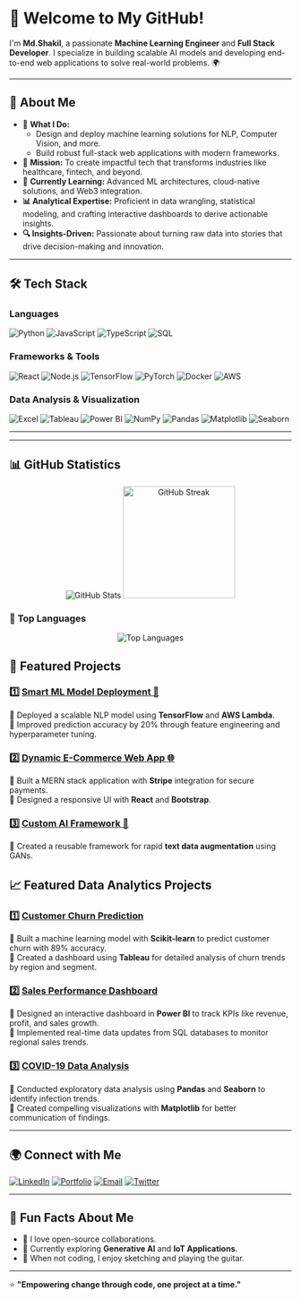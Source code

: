 # 👋 Welcome to My GitHub!  

I'm **Md.Shakil**, a passionate **Machine Learning Engineer** and **Full Stack Developer**. I specialize in building scalable AI models and developing end-to-end web applications to solve real-world problems. 🌍  

---

## 🌟 **About Me**  

- 🚀 **What I Do:**  
  - Design and deploy machine learning solutions for NLP, Computer Vision, and more.  
  - Build robust full-stack web applications with modern frameworks.  
- 🎯 **Mission:** To create impactful tech that transforms industries like healthcare, fintech, and beyond.  
- 🌱 **Currently Learning:** Advanced ML architectures, cloud-native solutions, and Web3 integration.
- **📊 Analytical Expertise:** Proficient in data wrangling, statistical modeling, and crafting interactive dashboards to derive actionable insights.  
- **🔍 Insights-Driven:** Passionate about turning raw data into stories that drive decision-making and innovation.  


---

## 🛠️ **Tech Stack**  

### Languages  
![Python](https://img.shields.io/badge/Python-3776AB?style=for-the-badge&logo=python&logoColor=white)
![JavaScript](https://img.shields.io/badge/JavaScript-F7DF1E?style=for-the-badge&logo=javascript&logoColor=black)
![TypeScript](https://img.shields.io/badge/TypeScript-3178C6?style=for-the-badge&logo=typescript&logoColor=white)
![SQL](https://img.shields.io/badge/SQL-003B57?style=for-the-badge&logo=postgresql&logoColor=white)  

### Frameworks & Tools  
![React](https://img.shields.io/badge/React-61DAFB?style=for-the-badge&logo=react&logoColor=black)
![Node.js](https://img.shields.io/badge/Node.js-339933?style=for-the-badge&logo=nodedotjs&logoColor=white)
![TensorFlow](https://img.shields.io/badge/TensorFlow-FF6F00?style=for-the-badge&logo=tensorflow&logoColor=white)
![PyTorch](https://img.shields.io/badge/PyTorch-EE4C2C?style=for-the-badge&logo=pytorch&logoColor=white)
![Docker](https://img.shields.io/badge/Docker-2496ED?style=for-the-badge&logo=docker&logoColor=white)
![AWS](https://img.shields.io/badge/AWS-FF9900?style=for-the-badge&logo=amazonaws&logoColor=white)  

### Data Analysis & Visualization  
![Excel](https://img.shields.io/badge/Excel-217346?style=for-the-badge&logo=microsoft-excel&logoColor=white)
![Tableau](https://img.shields.io/badge/Tableau-E97627?style=for-the-badge&logo=tableau&logoColor=white)
![Power BI](https://img.shields.io/badge/PowerBI-F2C811?style=for-the-badge&logo=powerbi&logoColor=black)
![NumPy](https://img.shields.io/badge/NumPy-013243?style=for-the-badge&logo=numpy&logoColor=white)
![Pandas](https://img.shields.io/badge/Pandas-150458?style=for-the-badge&logo=pandas&logoColor=white)
![Matplotlib](https://img.shields.io/badge/Matplotlib-8A2BE2?style=for-the-badge&logo=python&logoColor=white)
![Seaborn](https://img.shields.io/badge/Seaborn-3776AB?style=for-the-badge&logo=python&logoColor=white)


---


---

## 📊 **GitHub Statistics**

<p align="center">
  <img src="https://github-readme-stats.vercel.app/api?username=RockLee0&show_icons=true&count_private=true&hide=issues&hide_title=true&theme=radical" alt="GitHub Stats" />
 
  <img src="https://github-readme-streak-stats.herokuapp.com/?user=RockLee0&theme=radical" height=200 alt="GitHub Streak" />
</p>

### 🚀 **Top Languages**
<p align="center">
  <img src="https://github-readme-stats.vercel.app/api/top-langs/?username=RockLee0&langs_count=10&layout=compact&theme=radical" alt="Top Languages" />
</p>



## 🚀 **Featured Projects**  

### 1️⃣ [Smart ML Model Deployment 🌟](https://github.com/YourGitHubUsername/ProjectName)  
🔹 Deployed a scalable NLP model using **TensorFlow** and **AWS Lambda**.  
🔹 Improved prediction accuracy by 20% through feature engineering and hyperparameter tuning.  

### 2️⃣ [Dynamic E-Commerce Web App 🌐](https://github.com/YourGitHubUsername/ProjectName)  
🔹 Built a MERN stack application with **Stripe** integration for secure payments.  
🔹 Designed a responsive UI with **React** and **Bootstrap**.  

### 3️⃣ [Custom AI Framework 🔧](https://github.com/YourGitHubUsername/ProjectName)  
🔹 Created a reusable framework for rapid **text data augmentation** using GANs.  
  
## 📈 **Featured Data Analytics Projects**  

### 1️⃣ [Customer Churn Prediction](https://github.com/YourGitHubUsername/CustomerChurn)  
🔹 Built a machine learning model with **Scikit-learn** to predict customer churn with 89% accuracy.  
🔹 Created a dashboard using **Tableau** for detailed analysis of churn trends by region and segment.  

### 2️⃣ [Sales Performance Dashboard](https://github.com/YourGitHubUsername/SalesDashboard)  
🔹 Designed an interactive dashboard in **Power BI** to track KPIs like revenue, profit, and sales growth.  
🔹 Implemented real-time data updates from SQL databases to monitor regional sales trends.  

### 3️⃣ [COVID-19 Data Analysis](https://github.com/YourGitHubUsername/COVID19Analysis)  
🔹 Conducted exploratory data analysis using **Pandas** and **Seaborn** to identify infection trends.  
🔹 Created compelling visualizations with **Matplotlib** for better communication of findings.  

---


## 🌍 **Connect with Me**  

[![LinkedIn](https://img.shields.io/badge/LinkedIn-0A66C2?style=for-the-badge&logo=linkedin&logoColor=white)](https://linkedin.com/in/abudarda.wahadi.3)  [![Portfolio](https://img.shields.io/badge/Portfolio-000000?style=for-the-badge&logo=portfolio&logoColor=white)](https://yourportfolio.com)  [![Email](https://img.shields.io/badge/Email-D14836?style=for-the-badge&logo=gmail&logoColor=white)](mShakil3847@gmail.com)  [![Twitter](https://img.shields.io/badge/Twitter-1DA1F2?style=for-the-badge&logo=twitter&logoColor=white)](https://x.com/mdShaki75?t=O39AanJLJttPKGS0mBVidg&s=09)  

---

## 🎯 **Fun Facts About Me**  

- 🌟 I love open-source collaborations.  
- 📖 Currently exploring **Generative AI** and **IoT Applications**.  
- 🎨 When not coding, I enjoy sketching and playing the guitar.  

---

⭐️ **"Empowering change through code, one project at a time."**  
